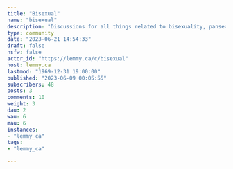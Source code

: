 ```yaml
---
title: "Bisexual" 
name: "bisexual"
description: "Discussions for all things related to bisexuality, pansexuality and omnisexual identities "
type: community
date: "2023-06-21 14:54:33"
draft: false
nsfw: false
actor_id: "https://lemmy.ca/c/bisexual"
host: lemmy.ca
lastmod: "1969-12-31 19:00:00"
published: "2023-06-09 00:05:55"
subscribers: 48
posts: 3
comments: 10
weight: 3
dau: 2
wau: 6
mau: 6
instances:
- "lemmy_ca"
tags: 
- "lemmy_ca"

---
```


